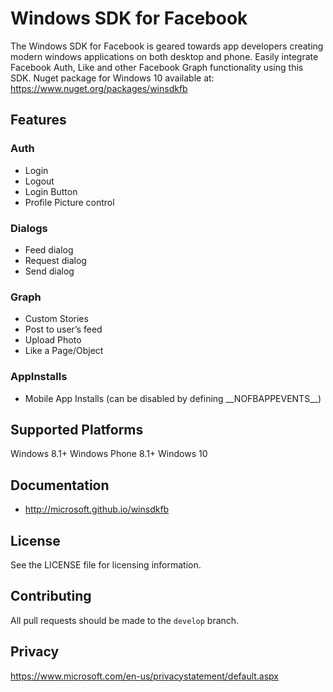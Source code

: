 # **Windows SDK for Facebook**

The Windows SDK for Facebook is geared towards app developers creating modern windows applications on both desktop and phone. Easily integrate Facebook Auth, Like and other Facebook Graph functionality using this SDK. Nuget package for Windows 10 available at: https://www.nuget.org/packages/winsdkfb


## **Features**

### Auth

 - Login
 - Logout
 - Login Button
 - Profile Picture control

### Dialogs
  - Feed dialog
  - Request dialog
  - Send dialog

### Graph
  - Custom Stories
  - Post to user’s feed
  - Upload Photo
  - Like a Page/Object

### AppInstalls
 - Mobile App Installs (can be disabled by defining \_\_NOFBAPPEVENTS__)


## **Supported Platforms**

Windows 8.1+
Windows Phone 8.1+
Windows 10

## **Documentation**

  - http://microsoft.github.io/winsdkfb

## **License**
See the LICENSE file for licensing information.

## **Contributing**

All pull requests should be made to the `develop` branch.

## Privacy

https://www.microsoft.com/en-us/privacystatement/default.aspx
